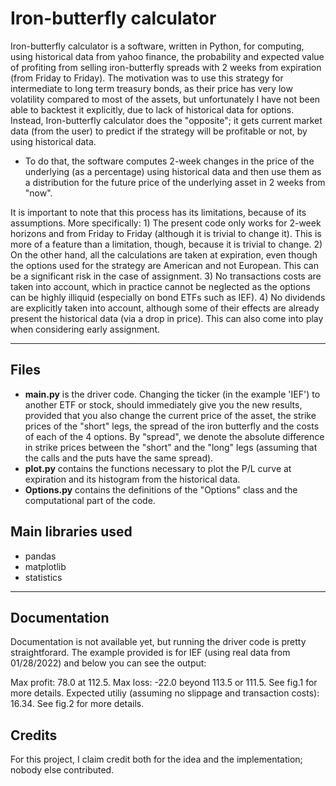 # Iron-butterfly calculator

Iron-butterfly calculator is a software, written in Python, for computing, using historical data from yahoo finance, the probability and expected value of profiting from selling iron-butterfly spreads with 2 weeks from expiration (from Friday to Friday). The motivation was to use this strategy for intermediate to long term treasury bonds, as their price has very low volatility compared to most of the assets, but unfortunately I have not been able to backtest it explicitly, due to lack of historical data for options. Instead, Iron-butterfly calculator does the "opposite"; it gets current market data (from the user) to predict if the strategy will be profitable or not, by using historical data.

- To do that, the software computes 2-week changes in the price of the underlying (as a percentage) using historical data and then use them as a distribution for the future price of the underlying asset in 2 weeks from "now".

It is important to note that this process has its limitations, because of its assumptions. More specifically:
	1) The present code only works for 2-week horizons and from Friday to Friday (although it is trivial to change it). This is more of a feature than a limitation, though, because it is trivial to change.
	2) On the other hand, all the calculations are taken at expiration, even though the options used for the strategy are American and not European. This can be a significant risk in the case of assignment.
	3) No transactions costs are taken into account, which in practice cannot be neglected as the options can be highly illiquid (especially on bond ETFs such as IEF).
	4) No dividends are explicitly taken into account, although some of their effects are already present the historical data (via a drop in price). This can also come into play when considering early assignment.

---

## Files

*  **main.py** is the driver code. Changing the ticker (in the example 'IEF') to another ETF or stock, should immediately give you the new results, provided that you also change the current price of the asset, the strike prices of the "short" legs, the spread of the iron butterfly and the costs of each of the 4 options. By "spread", we denote the absolute difference in strike prices between the "short" and the "long" legs (assuming that the calls and the puts have the same spread).
*  **plot.py** contains the functions necessary to plot the P/L curve at expiration and its histogram from the historical data.
*  **Options.py** contains the definitions of the "Options" class and the computational part of the code.

## Main libraries used

*  pandas
*  matplotlib
*  statistics

---

## Documentation
Documentation is not available yet, but running the driver code is pretty straightforard. The example provided is for IEF (using real data from 01/28/2022) and below you can see the output:

Max profit: 78.0 at 112.5.
Max loss: -22.0 beyond 113.5 or 111.5.
See fig.1 for more details.
Expected utiliy (assuming no slippage and transaction costs): 16.34.
See fig.2 for more details.


## Credits
For this project, I claim credit both for the idea and the implementation; nobody else contributed.

